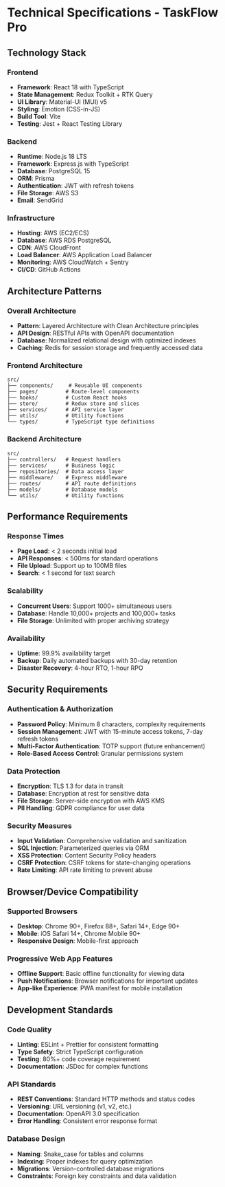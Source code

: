 # Technical Specifications - TaskFlow Pro

## Technology Stack

### Frontend
- **Framework**: React 18 with TypeScript
- **State Management**: Redux Toolkit + RTK Query
- **UI Library**: Material-UI (MUI) v5
- **Styling**: Emotion (CSS-in-JS)
- **Build Tool**: Vite
- **Testing**: Jest + React Testing Library

### Backend
- **Runtime**: Node.js 18 LTS
- **Framework**: Express.js with TypeScript
- **Database**: PostgreSQL 15
- **ORM**: Prisma
- **Authentication**: JWT with refresh tokens
- **File Storage**: AWS S3
- **Email**: SendGrid

### Infrastructure
- **Hosting**: AWS (EC2/ECS)
- **Database**: AWS RDS PostgreSQL
- **CDN**: AWS CloudFront
- **Load Balancer**: AWS Application Load Balancer
- **Monitoring**: AWS CloudWatch + Sentry
- **CI/CD**: GitHub Actions

## Architecture Patterns

### Overall Architecture
- **Pattern**: Layered Architecture with Clean Architecture principles
- **API Design**: RESTful APIs with OpenAPI documentation
- **Database**: Normalized relational design with optimized indexes
- **Caching**: Redis for session storage and frequently accessed data

### Frontend Architecture
```
src/
├── components/     # Reusable UI components
├── pages/         # Route-level components
├── hooks/         # Custom React hooks
├── store/         # Redux store and slices
├── services/      # API service layer
├── utils/         # Utility functions
└── types/         # TypeScript type definitions
```

### Backend Architecture
```
src/
├── controllers/   # Request handlers
├── services/      # Business logic
├── repositories/  # Data access layer
├── middleware/    # Express middleware
├── routes/        # API route definitions
├── models/        # Database models
└── utils/         # Utility functions
```

## Performance Requirements

### Response Times
- **Page Load**: < 2 seconds initial load
- **API Responses**: < 500ms for standard operations
- **File Upload**: Support up to 100MB files
- **Search**: < 1 second for text search

### Scalability
- **Concurrent Users**: Support 1000+ simultaneous users
- **Database**: Handle 10,000+ projects and 100,000+ tasks
- **File Storage**: Unlimited with proper archiving strategy

### Availability
- **Uptime**: 99.9% availability target
- **Backup**: Daily automated backups with 30-day retention
- **Disaster Recovery**: 4-hour RTO, 1-hour RPO

## Security Requirements

### Authentication & Authorization
- **Password Policy**: Minimum 8 characters, complexity requirements
- **Session Management**: JWT with 15-minute access tokens, 7-day refresh tokens
- **Multi-Factor Authentication**: TOTP support (future enhancement)
- **Role-Based Access Control**: Granular permissions system

### Data Protection
- **Encryption**: TLS 1.3 for data in transit
- **Database**: Encryption at rest for sensitive data
- **File Storage**: Server-side encryption with AWS KMS
- **PII Handling**: GDPR compliance for user data

### Security Measures
- **Input Validation**: Comprehensive validation and sanitization
- **SQL Injection**: Parameterized queries via ORM
- **XSS Protection**: Content Security Policy headers
- **CSRF Protection**: CSRF tokens for state-changing operations
- **Rate Limiting**: API rate limiting to prevent abuse

## Browser/Device Compatibility

### Supported Browsers
- **Desktop**: Chrome 90+, Firefox 88+, Safari 14+, Edge 90+
- **Mobile**: iOS Safari 14+, Chrome Mobile 90+
- **Responsive Design**: Mobile-first approach

### Progressive Web App Features
- **Offline Support**: Basic offline functionality for viewing data
- **Push Notifications**: Browser notifications for important updates
- **App-like Experience**: PWA manifest for mobile installation

## Development Standards

### Code Quality
- **Linting**: ESLint + Prettier for consistent formatting
- **Type Safety**: Strict TypeScript configuration
- **Testing**: 80%+ code coverage requirement
- **Documentation**: JSDoc for complex functions

### API Standards
- **REST Conventions**: Standard HTTP methods and status codes
- **Versioning**: URL versioning (v1, v2, etc.)
- **Documentation**: OpenAPI 3.0 specification
- **Error Handling**: Consistent error response format

### Database Design
- **Naming**: Snake_case for tables and columns
- **Indexing**: Proper indexes for query optimization
- **Migrations**: Version-controlled database migrations
- **Constraints**: Foreign key constraints and data validation
